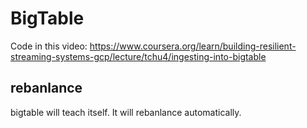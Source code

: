 # BigTable
Code in this video:
https://www.coursera.org/learn/building-resilient-streaming-systems-gcp/lecture/tchu4/ingesting-into-bigtable
## rebanlance
bigtable will teach itself. It will rebanlance automatically.
